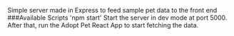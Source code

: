﻿Simple server made in Express to feed sample pet data to the front end
###Available Scripts
'npm start'
Start the server in dev mode at port 5000. After that, run the Adopt Pet React App to start fetching the data.
